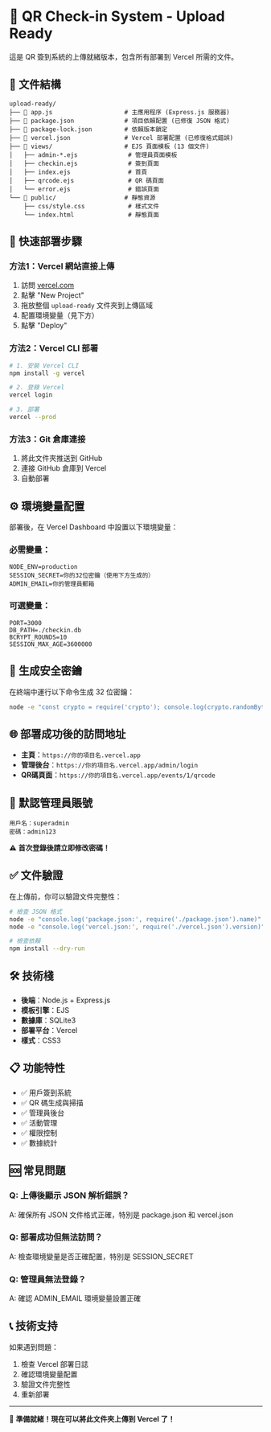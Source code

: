 # 🚀 QR Check-in System - Upload Ready

這是 QR 簽到系統的上傳就緒版本，包含所有部署到 Vercel 所需的文件。

## 📁 文件結構

```
upload-ready/
├── 📄 app.js                    # 主應用程序 (Express.js 服務器)
├── 📄 package.json              # 項目依賴配置 (已修復 JSON 格式)
├── 📄 package-lock.json         # 依賴版本鎖定
├── 📄 vercel.json               # Vercel 部署配置 (已修復格式錯誤)
├── 📁 views/                    # EJS 頁面模板 (13 個文件)
│   ├── admin-*.ejs              # 管理員頁面模板
│   ├── checkin.ejs              # 簽到頁面
│   ├── index.ejs                # 首頁
│   ├── qrcode.ejs               # QR 碼頁面
│   └── error.ejs                # 錯誤頁面
└── 📁 public/                   # 靜態資源
    ├── css/style.css            # 樣式文件
    └── index.html               # 靜態頁面
```

## 🎯 快速部署步驟

### 方法1：Vercel 網站直接上傳
1. 訪問 [vercel.com](https://vercel.com)
2. 點擊 "New Project"
3. 拖放整個 `upload-ready` 文件夾到上傳區域
4. 配置環境變量（見下方）
5. 點擊 "Deploy"

### 方法2：Vercel CLI 部署
```bash
# 1. 安裝 Vercel CLI
npm install -g vercel

# 2. 登錄 Vercel
vercel login

# 3. 部署
vercel --prod
```

### 方法3：Git 倉庫連接
1. 將此文件夾推送到 GitHub
2. 連接 GitHub 倉庫到 Vercel
3. 自動部署

## ⚙️ 環境變量配置

部署後，在 Vercel Dashboard 中設置以下環境變量：

### 必需變量：
```
NODE_ENV=production
SESSION_SECRET=你的32位密鑰（使用下方生成的）
ADMIN_EMAIL=你的管理員郵箱
```

### 可選變量：
```
PORT=3000
DB_PATH=./checkin.db
BCRYPT_ROUNDS=10
SESSION_MAX_AGE=3600000
```

## 🔑 生成安全密鑰

在終端中運行以下命令生成 32 位密鑰：
```bash
node -e "const crypto = require('crypto'); console.log(crypto.randomBytes(16).toString('hex'));"
```

## 🌐 部署成功後的訪問地址

- **主頁**：`https://你的項目名.vercel.app`
- **管理後台**：`https://你的項目名.vercel.app/admin/login`
- **QR碼頁面**：`https://你的項目名.vercel.app/events/1/qrcode`

## 🔑 默認管理員賬號

```
用戶名：superadmin
密碼：admin123
```

⚠️ **首次登錄後請立即修改密碼！**

## ✅ 文件驗證

在上傳前，你可以驗證文件完整性：

```bash
# 檢查 JSON 格式
node -e "console.log('package.json:', require('./package.json').name)"
node -e "console.log('vercel.json:', require('./vercel.json').version)"

# 檢查依賴
npm install --dry-run
```

## 🛠️ 技術棧

- **後端**：Node.js + Express.js
- **模板引擎**：EJS
- **數據庫**：SQLite3
- **部署平台**：Vercel
- **樣式**：CSS3

## 📋 功能特性

- ✅ 用戶簽到系統
- ✅ QR 碼生成與掃描
- ✅ 管理員後台
- ✅ 活動管理
- ✅ 權限控制
- ✅ 數據統計

## 🆘 常見問題

### Q: 上傳後顯示 JSON 解析錯誤？
A: 確保所有 JSON 文件格式正確，特別是 package.json 和 vercel.json

### Q: 部署成功但無法訪問？
A: 檢查環境變量是否正確配置，特別是 SESSION_SECRET

### Q: 管理員無法登錄？
A: 確認 ADMIN_EMAIL 環境變量設置正確

## 📞 技術支持

如果遇到問題：
1. 檢查 Vercel 部署日誌
2. 確認環境變量配置
3. 驗證文件完整性
4. 重新部署

---

🎉 **準備就緒！現在可以將此文件夾上傳到 Vercel 了！**